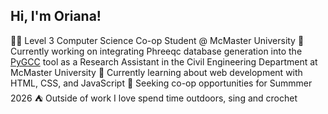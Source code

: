 ## Hi, I'm Oriana! 


👩‍💻 Level 3 Computer Science Co-op Student @ McMaster University 
💼 Currently working on integrating Phreeqc database generation into the [PyGCC](https://pygcc.readthedocs.io/en/latest/index.html) tool as a Research Assistant in the Civil Engineering Department at McMaster University
🌱 Currently learning about web development with HTML, CSS, and JavaScript
🎯 Seeking co-op opportunities for Summmer 2026
⛺ Outside of work I love spend time outdoors, sing and crochet


